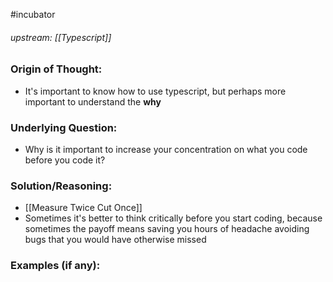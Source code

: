 #incubator 
###### upstream: [[Typescript]]

### Origin of Thought:
- It's important to know how to use typescript, but perhaps more important to understand the **why**

### Underlying Question: 
- Why is it important to increase your concentration on what you code before you code it? 


### Solution/Reasoning: 
- [[Measure Twice Cut Once]]
- Sometimes it's better to think critically before you start coding, because sometimes the payoff means saving you hours of headache avoiding bugs that you would have otherwise missed 

### Examples (if any): 

